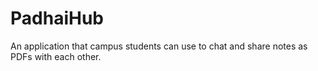 # PadhaiHub
An application that campus students can use to chat and share notes as PDFs with each other. 
